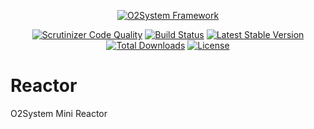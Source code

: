 <div align="center" markdown="1">

[![O2System Framework](https://o2system.id/assets/img/logo/logo-200px.png?logo)](http://o2system.id)
</div>
<div align="center" markdown="1">

[![Scrutinizer Code Quality](https://scrutinizer-ci.com/g/o2system/reactor/badges/quality-score.png?b=master)](https://scrutinizer-ci.com/g/o2system/reactor/?branch=master)
[![Build Status](https://scrutinizer-ci.com/g/o2system/reactor/badges/build.png?b=master)](https://scrutinizer-ci.com/g/o2system/reactor/build-status/master)
[![Latest Stable Version](https://poser.pugx.org/o2system/reactor/v/stable)](https://packagist.org/packages/o2system/reactor)
[![Total Downloads](https://poser.pugx.org/o2system/reactor/downloads)](https://packagist.org/packages/o2system/reactor)
[![License](https://poser.pugx.org/o2system/reactor/license)](https://packagist.org/packages/o2system/reactor)

</div>



# Reactor

O2System Mini Reactor
